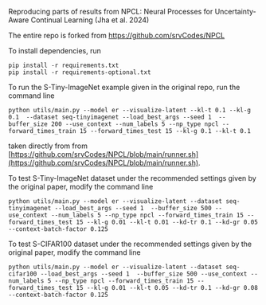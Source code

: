 Reproducing parts of results from NPCL: Neural Processes for Uncertainty-Aware Continual Learning (Jha et al. 2024)

The entire repo is forked from https://github.com/srvCodes/NPCL

To install dependencies, run
```
pip install -r requirements.txt
pip install -r requirements-optional.txt
```

To run the S-Tiny-ImageNet example given in the original repo, run the command line 
```
python utils/main.py --model er --visualize-latent --kl-t 0.1 --kl-g 0.1  --dataset seq-tinyimagenet --load_best_args --seed 1  --buffer_size 200 --use_context --num_labels 5 --np_type npcl --forward_times_train 15 --forward_times_test 15 --kl-g 0.1 --kl-t 0.1
```
taken directly from from [https://github.com/srvCodes/NPCL/blob/main/runner.sh](https://github.com/srvCodes/NPCL/blob/main/runner.sh).

To test S-Tiny-ImageNet dataset under the recommended settings given by the original paper, modify the command line 
```
python utils/main.py --model er --visualize-latent --dataset seq-tinyimagenet --load_best_args --seed 1  --buffer_size 500 --use_context --num_labels 5 --np_type npcl --forward_times_train 15 --forward_times_test 15 --kl-g 0.01 --kl-t 0.01 --kd-tr 0.1 --kd-gr 0.05 --context-batch-factor 0.125
```

To test S-CIFAR100 dataset under the recommended settings given by the original paper, modify the command line 
```
python utils/main.py --model er --visualize-latent --dataset seq-cifar100 --load_best_args --seed 1  --buffer_size 500 --use_context --num_labels 5 --np_type npcl --forward_times_train 15 --forward_times_test 15 --kl-g 0.01 --kl-t 0.05 --kd-tr 0.1 --kd-gr 0.08 --context-batch-factor 0.125
```


